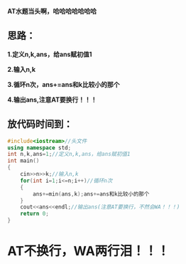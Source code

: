 **AT水题当头啊，哈哈哈哈哈哈哈**
## 思路：

**1.定义n,k,ans，给ans赋初值1**

**2.输入n,k**

**3.循环n次，ans+=ans和k比较小的那个**

**4.输出ans,注意AT要换行！！！**

## 放代码时间到：

```cpp
#include<iostream>//头文件
using namespace std;
int n,k,ans=1;//定义n,k,ans，给ans赋初值1
int main()
{
	cin>>n>>k;//输入n,k
	for(int i=1;i<=n;i++)//循环n次
	{
		ans+=min(ans,k);ans+=ans和k比较小的那个
	}
	cout<<ans<<endl;//输出ans(注意AT要换行，不然会WA！！！)
    return 0;
}
```


# AT不换行，WA两行泪！！！

